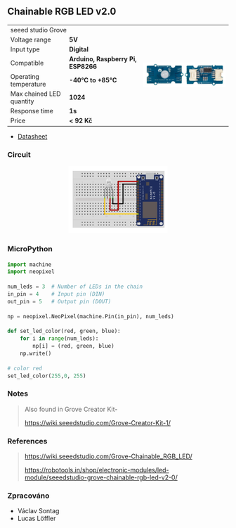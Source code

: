 ## Chainable RGB LED v2.0

<table border="0" width="100%"><tr><td colspan=2 width="60%">seeed studio Grove </td>
<td rowspan=9 width="40%" align="right"><img src="../../.img/chain.jpg" width="200px" /></td></tr>
<tr><td>Voltage range</td><td><b>5V</b></td></tr>
<tr><td>Input type</td><td><b>Digital</b></td></tr>
<tr><td>Compatible</td><td><b>Arduino, Raspberry Pi, ESP8266</b></td></tr>
<tr><td>Operating temperature</td><td><b>-40°C to +85°C</b></td></tr>
<tr><td>Max chained LED quantity</td><td><b>1024</b></td></tr>
<tr><td>Response time</td><td><b>1s</b></td></tr>
<tr><td>Price</td><td><b>< 92 Kč</b></td></tr></table>

* [Datasheet](./datasheet.pdf)

### Circuit
<p align="center"><img src="../../.img/chain.png" width="45%" /></p>

### MicroPython

```python
import machine
import neopixel

num_leds = 3  # Number of LEDs in the chain
in_pin = 4    # Input pin (DIN)
out_pin = 5   # Output pin (DOUT)

np = neopixel.NeoPixel(machine.Pin(in_pin), num_leds)

def set_led_color(red, green, blue):
    for i in range(num_leds):
        np[i] = (red, green, blue)
    np.write()

# color red
set_led_color(255,0, 255)
```

### Notes
> Also found in Grove Creator Kit-
>
>https://wiki.seeedstudio.com/Grove-Creator-Kit-1/

### References
> https://wiki.seeedstudio.com/Grove-Chainable_RGB_LED/
>
> https://robotools.in/shop/electronic-modules/led-module/seeedstudio-grove-chainable-rgb-led-v2-0/

### Zpracováno
- Václav Sontag
- Lucas Löffler